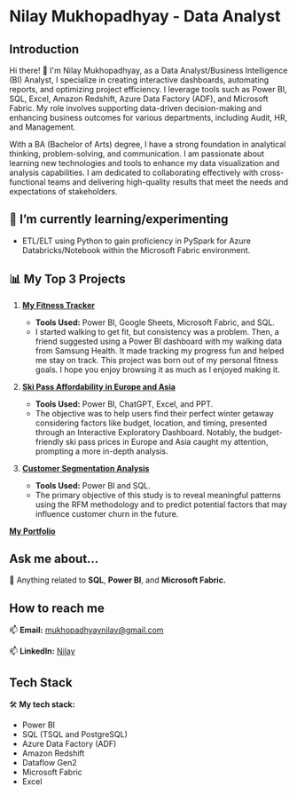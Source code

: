 # Nilay Mukhopadhyay - Data Analyst

## Introduction
Hi there! 👋 I'm Nilay Mukhopadhyay, as a Data Analyst/Business Intelligence (BI) Analyst, I specialize in creating interactive dashboards, automating reports, and optimizing project efficiency. I leverage tools such as Power BI, SQL, Excel, Amazon Redshift, Azure Data Factory (ADF), and Microsoft Fabric. My role involves supporting data-driven decision-making and enhancing business outcomes for various departments, including Audit, HR, and Management.

With a BA (Bachelor of Arts) degree, I have a strong foundation in analytical thinking, problem-solving, and communication. I am passionate about learning new technologies and tools to enhance my data visualization and analysis capabilities. I am dedicated to collaborating effectively with cross-functional teams and delivering high-quality results that meet the needs and expectations of stakeholders.

## 🌱 I’m currently learning/experimenting


- ETL/ELT using Python to gain proficiency in PySpark for Azure Databricks/Notebook within the Microsoft Fabric environment.

## 📊 My Top 3 Projects
1. [**My Fitness Tracker**](https://mavenanalytics.io/project/12232)
   - **Tools Used:** Power BI, Google Sheets, Microsoft Fabric, and SQL.
   - I started walking to get fit, but consistency was a problem. Then, a friend suggested using a Power BI dashboard with my walking data from Samsung Health. It made tracking my progress fun and helped me stay on track. This project was born out of my personal fitness goals. I hope you enjoy browsing it as much as I enjoyed making it.


2. [**Ski Pass Affordability in Europe and Asia**](https://mavenanalytics.io/project/5083)
   - **Tools Used:** Power BI, ChatGPT, Excel, and PPT.
   - The objective was to help users find their perfect winter getaway considering factors like budget, location, and timing, presented through an Interactive Exploratory Dashboard. Notably, the budget-friendly ski pass prices in Europe and Asia caught my attention, prompting a more in-depth analysis.

3. [**Customer Segmentation Analysis**](https://mavenanalytics.io/project/5084)
   - **Tools Used:** Power BI and SQL.
   - The primary objective of this study is to reveal meaningful patterns using the RFM methodology and to predict potential factors that may influence customer churn in the future.

[**My Portfolio**](https://mavenanalytics.io/profile/Nilay-Mukhopadhyay/65599592)
   
## Ask me about...
💬 Anything related to **SQL**, **Power BI**, and **Microsoft Fabric.**

## How to reach me
📫 **Email:** mukhopadhyaynilay@gmail.com

📫 **LinkedIn:** [Nilay](https://www.linkedin.com/in/nilay-mukhopadhyay/)

## Tech Stack
🛠 **My tech stack:**
- Power BI
- SQL (TSQL and PostgreSQL)
- Azure Data Factory (ADF)
- Amazon Redshift
- Dataflow Gen2
- Microsoft Fabric
- Excel
